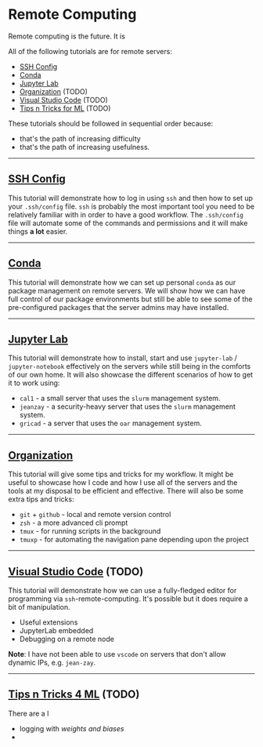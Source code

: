 # Remote Computing

Remote computing is the future. It is

All of the following tutorials are for remote servers:

* [SSH Config](./ssh.md)
* [Conda ](./conda.md)
* [Jupyter Lab](./jlab.md)
* [Organization](./organize.md) (TODO)
* [Visual Studio Code]() (TODO)
* [Tips n Tricks for ML]() (TODO)

These tutorials should be followed in sequential order because:

* that's the path of increasing difficulty
* that's the path of increasing usefulness.

---
## [**SSH Config**](./ssh.md)

This tutorial will demonstrate how to log in using `ssh` and then how to set up your `.ssh/config` file. `ssh` is probably the most important tool you need to be relatively familiar with in order to have a good workflow. The `.ssh/config` file will automate some of the commands and permissions and it will make things **a lot** easier.

---
## [**Conda**](./conda.md)

This tutorial will demonstrate how we can set up personal `conda` as our package management on remote servers. We will show how we can have full control of our package environments but still be able to see some of the pre-configured packages that the server admins may have installed.

---
## [**Jupyter Lab**](./jlab.md)

This tutorial will demonstrate how to install, start and use `jupyter-lab` / `jupyter-notebook` effectively on the servers while still being in the comforts of our own home. It will also showcase the different scenarios of how to get it to work using:

* `cal1` - a small server that uses the `slurm` management system.
* `jeanzay` - a security-heavy server that uses the `slurm` management system.
* `gricad` - a server that uses the `oar` management system.


---
## [**Organization**](./organize.md)

This tutorial will give some tips and tricks for my workflow. It might be useful to showcase how I code and how I use all of the servers and the tools at my disposal to be efficient and effective. There will also be some extra tips and tricks:

* `git` + `github` - local and remote version control
* `zsh` - a more advanced cli prompt 
* `tmux` - for running scripts in the background
* `tmuxp` - for automating the navigation pane depending upon the project

---
## [**Visual Studio Code**]() (TODO)

This tutorial will demonstrate how we can use a fully-fledged editor for programming via `ssh`-remote-computing. It's possible but it does require a bit of manipulation.

* Useful extensions
* JupyterLab embedded
* Debugging on a remote node


**Note**: I have not been able to use `vscode` on servers that don't allow dynamic IPs, e.g. `jean-zay`.

---
## [**Tips n Tricks 4 ML**]() (TODO)

There are a l


* logging with *weights and biases*
* 

<!-- 
**Language**: `Python`

**Package Manager**: `Conda`

**Research**: `JupyterLab`

**IDE**: `Visual Studio Code`

**Dissemination**: `Weights & Biases`, `JupyterBook`, `Docs` -->
